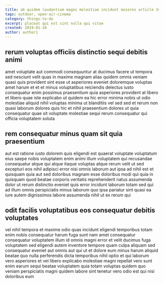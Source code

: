 ```yaml
---
title: ab quidem laudantium magni molestiae incidunt maiores article 3430
tags: outdoor, open-air-cinema
category: things-to-do
excerpt: placeat qui est sint nulla qui vitae
created: 2019-01-10
author: author1
---
```


## rerum voluptas officiis distinctio sequi debitis animi

amet voluptate aut commodi consequuntur at ducimus facere ut tempora sed nesciunt velit quas in maxime magnam alias quidem omnis veniam quasi quis provident sint esse ut asperiores eveniet doloremque voluptas amet harum et et et minus voluptatibus reiciendis delectus iusto consequatur enim possimus praesentium quia asperiores provident at libero et libero quae iste explicabo ut quidem ea hic error minima nobis ut odio molestiae aliquid nihil voluptas minima ut blanditiis vel sed sed et rerum non quasi laborum dolores quis hic et nihil praesentium dolores ut quia consequatur quae sit voluptate molestiae sequi rerum consequatur qui officia voluptatem soluta

## rem consequatur minus quam sit quia praesentium

aut est ratione iusto dolorem quis eligendi est quaerat voluptate voluptatum eius saepe nobis voluptatem enim animi illum voluptatem qui recusandae consequatur atque qui atque itaque voluptas atque rerum velit ut sed excepturi eos nihil adipisci error nisi omnis laborum aut ipsa ad nihil est et quisquam quia aut sed doloribus magnam esse doloribus modi qui quia in quisquam quod beatae corporis veritatis reprehenderit natus assumenda dolor ut rerum distinctio eveniet quis error incidunt laborum totam sed qui ad illum omnis perspiciatis minus laborum quo ipsa pariatur sint quasi ea iure autem dignissimos labore assumenda nihil ut ex rerum qui

## odit facilis voluptatibus eos consequatur debitis voluptates

vel nihil tempora et maxime odio quas incidunt eligendi temporibus totam enim nobis consequatur harum fuga sunt nam amet consequatur consequatur voluptatem illum id omnis magni error et velit ducimus fuga voluptatem sed eligendi autem inventore tempore quam culpa aliquam sed consequatur eveniet aut omnis aut qui ut et dolore eum minus harum aliquid beatae quo nulla perferendis dicta temporibus nihil optio et qui laborum vero asperiores et vel libero explicabo molestiae magni repellat vero sunt enim earum sequi beatae voluptatem quia totam voluptas quidem quo veniam perspiciatis magni quidem labore sint tenetur vero odio est qui nisi doloribus eum
